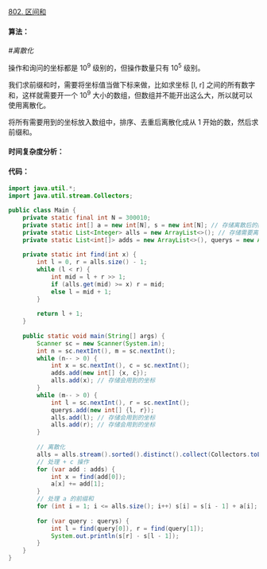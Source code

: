 [802. 区间和](https://www.acwing.com/problem/content/804/)

#### 算法：

*#离散化*

操作和询问的坐标都是 10<sup>9</sup> 级别的，但操作数量只有 10<sup>5</sup> 级别。

我们求前缀和时，需要将坐标值当做下标来做，比如求坐标 [l, r] 之间的所有数字和，这样就需要开一个 10<sup>9</sup> 大小的数组，但数组并不能开出这么大，所以就可以使用离散化。

将所有需要用到的坐标放入数组中，排序、去重后离散化成从 1 开始的数，然后求前缀和。

#### 时间复杂度分析：



#### 代码：

```java
import java.util.*;
import java.util.stream.Collectors;

public class Main {
    private static final int N = 300010;
    private static int[] a = new int[N], s = new int[N]; // 存储离散后的数和其前缀和
    private static List<Integer> alls = new ArrayList<>(); // 存储需要离散的数
    private static List<int[]> adds = new ArrayList<>(), querys = new ArrayList<>();
    
    private static int find(int x) {
        int l = 0, r = alls.size() - 1;
        while (l < r) {
            int mid = l + r >> 1;
            if (alls.get(mid) >= x) r = mid;
            else l = mid + 1;
        }
        
        return l + 1;
    }
    
    public static void main(String[] args) {
        Scanner sc = new Scanner(System.in);
        int n = sc.nextInt(), m = sc.nextInt();
        while (n-- > 0) {
            int x = sc.nextInt(), c = sc.nextInt();
            adds.add(new int[] {x, c});
            alls.add(x); // 存储会用到的坐标
        }
        while (m-- > 0) {
            int l = sc.nextInt(), r = sc.nextInt();
            querys.add(new int[] {l, r});
            alls.add(l); // 存储会用到的坐标
            alls.add(r); // 存储会用到的坐标
        }
        
        // 离散化
        alls = alls.stream().sorted().distinct().collect(Collectors.toList());
        // 处理 + c 操作
        for (var add : adds) {
            int x = find(add[0]);
            a[x] += add[1];
        }
        // 处理 a 的前缀和
        for (int i = 1; i <= alls.size(); i++) s[i] = s[i - 1] + a[i];
        
        for (var query : querys) {
            int l = find(query[0]), r = find(query[1]);
            System.out.println(s[r] - s[l - 1]);
        }
    }
}
```


